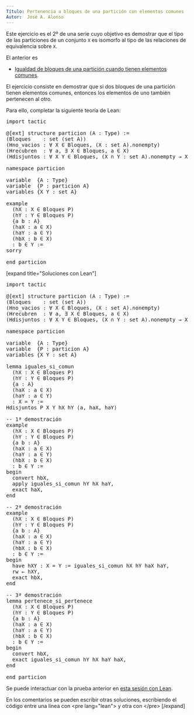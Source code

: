 ```yaml
---
Título: Pertenencia a bloques de una partición con elementos comunes
Autor:  José A. Alonso
---
```


Este ejercicio es el 2º de una serie cuyo objetivo es demostrar que el tipo de las particiones de un conjunto `X` es isomorfo al tipo de las relaciones de equivalencia sobre `X`.

El anterior es

+ [Igualdad de bloques de una partición cuando tienen elementos comunes](https://bit.ly/2YfsvBZ).

El ejercicio consiste en demostrar que si dos bloques de una partición tienen elementos comunes, entonces los elementos de uno también pertenecen al otro.

Para ello, completar la siguiente teoría de Lean:

<pre lang="lean">
import tactic

@[ext] structure particion (A : Type) :=
(Bloques    : set (set A))
(Hno_vacios : ∀ X ∈ Bloques, (X : set A).nonempty)
(Hrecubren  : ∀ a, ∃ X ∈ Bloques, a ∈ X)
(Hdisjuntos : ∀ X Y ∈ Bloques, (X ∩ Y : set A).nonempty → X = Y)

namespace particion

variable  {A : Type}
variable  {P : particion A}
variables {X Y : set A}

example
  (hX : X ∈ Bloques P)
  (hY : Y ∈ Bloques P)
  {a b : A}
  (haX : a ∈ X)
  (haY : a ∈ Y)
  (hbX : b ∈ X)
  : b ∈ Y :=
sorry

end particion
</pre>

[expand title="Soluciones con Lean"]

<pre lang="lean">
import tactic

@[ext] structure particion (A : Type) :=
(Bloques    : set (set A))
(Hno_vacios : ∀ X ∈ Bloques, (X : set A).nonempty)
(Hrecubren  : ∀ a, ∃ X ∈ Bloques, a ∈ X)
(Hdisjuntos : ∀ X Y ∈ Bloques, (X ∩ Y : set A).nonempty → X = Y)

namespace particion

variable  {A : Type}
variable  {P : particion A}
variables {X Y : set A}

lemma iguales_si_comun
  (hX : X ∈ Bloques P)
  (hY : Y ∈ Bloques P)
  {a : A}
  (haX : a ∈ X)
  (haY : a ∈ Y)
  : X = Y :=
Hdisjuntos P X Y hX hY ⟨a, haX, haY⟩

-- 1ª demostración
example
  (hX : X ∈ Bloques P)
  (hY : Y ∈ Bloques P)
  {a b : A}
  (haX : a ∈ X)
  (haY : a ∈ Y)
  (hbX : b ∈ X)
  : b ∈ Y :=
begin
  convert hbX,
  apply iguales_si_comun hY hX haY,
  exact haX,
end

-- 2ª demostración
example
  (hX : X ∈ Bloques P)
  (hY : Y ∈ Bloques P)
  {a b : A}
  (haX : a ∈ X)
  (haY : a ∈ Y)
  (hbX : b ∈ X)
  : b ∈ Y :=
begin
  have hXY : X = Y := iguales_si_comun hX hY haX haY,
  rw ← hXY,
  exact hbX,
end

-- 3ª demostración
lemma pertenece_si_pertenece
  (hX : X ∈ Bloques P)
  (hY : Y ∈ Bloques P)
  {a b : A}
  (haX : a ∈ X)
  (haY : a ∈ Y)
  (hbX : b ∈ X)
  : b ∈ Y :=
begin
  convert hbX,
  exact iguales_si_comun hY hX haY haX,
end

end particion
</pre>

Se puede interactuar con la prueba anterior en <a href="https://leanprover-community.github.io/lean-web-editor/#url=https://raw.githubusercontent.com/jaalonso/Calculemus/main/src/Pertenencia_a_bloques_de_una_particion_con_elementos_comunes.lean" rel="noopener noreferrer" target="_blank">esta sesión con Lean</a>.

En los comentarios se pueden escribir otras soluciones, escribiendo el código entre una línea con &#60;pre lang=&quot;lean&quot;&#62; y otra con &#60;/pre&#62;
[/expand]
